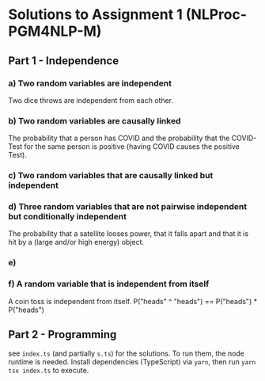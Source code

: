 # Solutions to Assignment 1 (NLProc-PGM4NLP-M)

## Part 1 - Independence

### a) Two random variables are independent

Two dice throws are independent from each other.

### b) Two random variables are causally linked

The probability that a person has COVID and the probability that the COVID-Test for the same person is positive (having COVID causes the positive Test).

### c) Two random variables that are causally linked but independent

### d) Three random variables that are not pairwise independent but conditionally independent

The probability that a satellite looses power, that it falls apart and that it is hit by a (large and/or high energy) object.


### e)

### f) A random variable that is independent from itself

A coin toss is independent from itself. P("heads" ^ "heads") == P("heads") * P("heads")

## Part 2 - Programming

see `index.ts` (and partially `s.ts`) for the solutions. To run them, the node runtime is needed. Install dependencies (TypeScript) via `yarn`, then run `yarn tsx index.ts` to execute.
